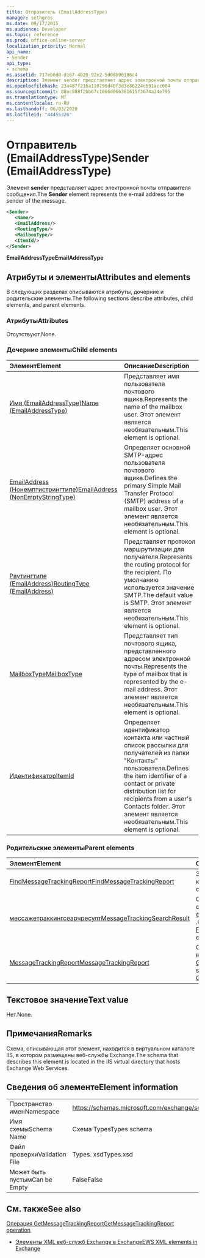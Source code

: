 ```yaml
---
title: Отправитель (EmailAddressType)
manager: sethgros
ms.date: 09/17/2015
ms.audience: Developer
ms.topic: reference
ms.prod: office-online-server
localization_priority: Normal
api_name:
- Sender
api_type:
- schema
ms.assetid: 717eb6d0-d167-4b20-92e2-5d08b96186c4
description: Элемент sender представляет адрес электронной почты отправителя сообщения.
ms.openlocfilehash: 23a487f216a110796d40f3d3e86224c691acc004
ms.sourcegitcommit: 88ec988f2bb67c1866d06b361615f3674a24e795
ms.translationtype: MT
ms.contentlocale: ru-RU
ms.lasthandoff: 06/03/2020
ms.locfileid: "44455326"
---
```

# <a name="sender-emailaddresstype"></a><span data-ttu-id="08951-103">Отправитель (EmailAddressType)</span><span class="sxs-lookup"><span data-stu-id="08951-103">Sender (EmailAddressType)</span></span>

<span data-ttu-id="08951-104">Элемент **sender** представляет адрес электронной почты отправителя сообщения.</span><span class="sxs-lookup"><span data-stu-id="08951-104">The **Sender** element represents the e-mail address for the sender of the message.</span></span> 
  
```XML
<Sender>
   <Name/>
   <EmailAddress/>
   <RoutingType/>
   <MailboxType/>
   <ItemId/>
</Sender>
```

 <span data-ttu-id="08951-105">**EmailAddressType**</span><span class="sxs-lookup"><span data-stu-id="08951-105">**EmailAddressType**</span></span>
## <a name="attributes-and-elements"></a><span data-ttu-id="08951-106">Атрибуты и элементы</span><span class="sxs-lookup"><span data-stu-id="08951-106">Attributes and elements</span></span>

<span data-ttu-id="08951-107">В следующих разделах описываются атрибуты, дочерние и родительские элементы.</span><span class="sxs-lookup"><span data-stu-id="08951-107">The following sections describe attributes, child elements, and parent elements.</span></span>
  
### <a name="attributes"></a><span data-ttu-id="08951-108">Атрибуты</span><span class="sxs-lookup"><span data-stu-id="08951-108">Attributes</span></span>

<span data-ttu-id="08951-109">Отсутствуют.</span><span class="sxs-lookup"><span data-stu-id="08951-109">None.</span></span>
  
### <a name="child-elements"></a><span data-ttu-id="08951-110">Дочерние элементы</span><span class="sxs-lookup"><span data-stu-id="08951-110">Child elements</span></span>

|<span data-ttu-id="08951-111">**Элемент**</span><span class="sxs-lookup"><span data-stu-id="08951-111">**Element**</span></span>|<span data-ttu-id="08951-112">**Описание**</span><span class="sxs-lookup"><span data-stu-id="08951-112">**Description**</span></span>|
|:-----|:-----|
|[<span data-ttu-id="08951-113">Имя (EmailAddressType)</span><span class="sxs-lookup"><span data-stu-id="08951-113">Name (EmailAddressType)</span></span>](name-emailaddresstype.md) <br/> |<span data-ttu-id="08951-114">Представляет имя пользователя почтового ящика.</span><span class="sxs-lookup"><span data-stu-id="08951-114">Represents the name of the mailbox user.</span></span> <span data-ttu-id="08951-115">Этот элемент является необязательным.</span><span class="sxs-lookup"><span data-stu-id="08951-115">This element is optional.</span></span>  <br/> |
|[<span data-ttu-id="08951-116">EmailAddress (Нонемптистрингтипе)</span><span class="sxs-lookup"><span data-stu-id="08951-116">EmailAddress (NonEmptyStringType)</span></span>](emailaddress-nonemptystringtype.md) <br/> |<span data-ttu-id="08951-117">Определяет основной SMTP-адрес пользователя почтового ящика.</span><span class="sxs-lookup"><span data-stu-id="08951-117">Defines the primary Simple Mail Transfer Protocol (SMTP) address of a mailbox user.</span></span> <span data-ttu-id="08951-118">Этот элемент является необязательным.</span><span class="sxs-lookup"><span data-stu-id="08951-118">This element is optional.</span></span>  <br/> |
|[<span data-ttu-id="08951-119">Раутингтипе (EmailAddress)</span><span class="sxs-lookup"><span data-stu-id="08951-119">RoutingType (EmailAddress)</span></span>](routingtype-emailaddress.md) <br/> |<span data-ttu-id="08951-120">Представляет протокол маршрутизации для получателя.</span><span class="sxs-lookup"><span data-stu-id="08951-120">Represents the routing protocol for the recipient.</span></span> <span data-ttu-id="08951-121">По умолчанию используется значение SMTP.</span><span class="sxs-lookup"><span data-stu-id="08951-121">The default value is SMTP.</span></span> <span data-ttu-id="08951-122">Этот элемент является необязательным.</span><span class="sxs-lookup"><span data-stu-id="08951-122">This element is optional.</span></span>  <br/> |
|[<span data-ttu-id="08951-123">MailboxType</span><span class="sxs-lookup"><span data-stu-id="08951-123">MailboxType</span></span>](mailboxtype.md) <br/> |<span data-ttu-id="08951-124">Представляет тип почтового ящика, представленного адресом электронной почты.</span><span class="sxs-lookup"><span data-stu-id="08951-124">Represents the type of mailbox that is represented by the e-mail address.</span></span> <span data-ttu-id="08951-125">Этот элемент является необязательным.</span><span class="sxs-lookup"><span data-stu-id="08951-125">This element is optional.</span></span>  <br/> |
|[<span data-ttu-id="08951-126">Идентификатор</span><span class="sxs-lookup"><span data-stu-id="08951-126">ItemId</span></span>](itemid.md) <br/> |<span data-ttu-id="08951-127">Определяет идентификатор контакта или частный список рассылки для получателей из папки "Контакты" пользователя.</span><span class="sxs-lookup"><span data-stu-id="08951-127">Defines the item identifier of a contact or private distribution list for recipients from a user's Contacts folder.</span></span> <span data-ttu-id="08951-128">Этот элемент является необязательным.</span><span class="sxs-lookup"><span data-stu-id="08951-128">This element is optional.</span></span>  <br/> |
   
### <a name="parent-elements"></a><span data-ttu-id="08951-129">Родительские элементы</span><span class="sxs-lookup"><span data-stu-id="08951-129">Parent elements</span></span>

|<span data-ttu-id="08951-130">**Элемент**</span><span class="sxs-lookup"><span data-stu-id="08951-130">**Element**</span></span>|<span data-ttu-id="08951-131">**Описание**</span><span class="sxs-lookup"><span data-stu-id="08951-131">**Description**</span></span>|
|:-----|:-----|
|[<span data-ttu-id="08951-132">FindMessageTrackingReport</span><span class="sxs-lookup"><span data-stu-id="08951-132">FindMessageTrackingReport</span></span>](findmessagetrackingreport.md) <br/> |<span data-ttu-id="08951-133">Задает условия для типов сообщений, которые требуется найти.</span><span class="sxs-lookup"><span data-stu-id="08951-133">Specifies criteria for the types of messages to find.</span></span>  <br/> |
|[<span data-ttu-id="08951-134">мессажетраккингсеарчресулт</span><span class="sxs-lookup"><span data-stu-id="08951-134">MessageTrackingSearchResult</span></span>](messagetrackingsearchresult.md) <br/> |<span data-ttu-id="08951-135">Содержит один результат одного сообщения для элемента [финдмессажетраккингрепортреспонсе](findmessagetrackingreportresponse.md) .</span><span class="sxs-lookup"><span data-stu-id="08951-135">Contains a single message result for a [FindMessageTrackingReportResponse](findmessagetrackingreportresponse.md) element.</span></span>  <br/> |
|[<span data-ttu-id="08951-136">MessageTrackingReport</span><span class="sxs-lookup"><span data-stu-id="08951-136">MessageTrackingReport</span></span>](messagetrackingreport.md) <br/> |<span data-ttu-id="08951-137">Содержит одно сообщение, которое возвращается в [Операция GetMessageTrackingReport](getmessagetrackingreport-operation.md).</span><span class="sxs-lookup"><span data-stu-id="08951-137">Contains a single message that is returned in a [GetMessageTrackingReport operation](getmessagetrackingreport-operation.md).</span></span>  <br/> |
   
## <a name="text-value"></a><span data-ttu-id="08951-138">Текстовое значение</span><span class="sxs-lookup"><span data-stu-id="08951-138">Text value</span></span>

<span data-ttu-id="08951-139">Нет.</span><span class="sxs-lookup"><span data-stu-id="08951-139">None.</span></span>
  
## <a name="remarks"></a><span data-ttu-id="08951-140">Примечания</span><span class="sxs-lookup"><span data-stu-id="08951-140">Remarks</span></span>

<span data-ttu-id="08951-141">Схема, описывающая этот элемент, находится в виртуальном каталоге IIS, в котором размещены веб-службы Exchange.</span><span class="sxs-lookup"><span data-stu-id="08951-141">The schema that describes this element is located in the IIS virtual directory that hosts Exchange Web Services.</span></span>
  
## <a name="element-information"></a><span data-ttu-id="08951-142">Сведения об элементе</span><span class="sxs-lookup"><span data-stu-id="08951-142">Element information</span></span>

|||
|:-----|:-----|
|<span data-ttu-id="08951-143">Пространство имен</span><span class="sxs-lookup"><span data-stu-id="08951-143">Namespace</span></span>  <br/> |https://schemas.microsoft.com/exchange/services/2006/types  <br/> |
|<span data-ttu-id="08951-144">Имя схемы</span><span class="sxs-lookup"><span data-stu-id="08951-144">Schema Name</span></span>  <br/> |<span data-ttu-id="08951-145">Схема Types</span><span class="sxs-lookup"><span data-stu-id="08951-145">Types schema</span></span>  <br/> |
|<span data-ttu-id="08951-146">Файл проверки</span><span class="sxs-lookup"><span data-stu-id="08951-146">Validation File</span></span>  <br/> |<span data-ttu-id="08951-147">Types. xsd</span><span class="sxs-lookup"><span data-stu-id="08951-147">Types.xsd</span></span>  <br/> |
|<span data-ttu-id="08951-148">Может быть пустым</span><span class="sxs-lookup"><span data-stu-id="08951-148">Can be Empty</span></span>  <br/> |<span data-ttu-id="08951-149">False</span><span class="sxs-lookup"><span data-stu-id="08951-149">False</span></span>  <br/> |
   
## <a name="see-also"></a><span data-ttu-id="08951-150">См. также</span><span class="sxs-lookup"><span data-stu-id="08951-150">See also</span></span>



[<span data-ttu-id="08951-151">Операция GetMessageTrackingReport</span><span class="sxs-lookup"><span data-stu-id="08951-151">GetMessageTrackingReport operation</span></span>](getmessagetrackingreport-operation.md)


- [<span data-ttu-id="08951-152">Элементы XML веб-служб Exchange в Exchange</span><span class="sxs-lookup"><span data-stu-id="08951-152">EWS XML elements in Exchange</span></span>](ews-xml-elements-in-exchange.md)

